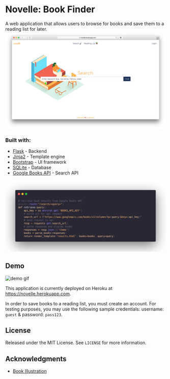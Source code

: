 # Novelle: Book Finder
A web application that allows users to browse for books and save them to a reading list for later. 
![landing page](static/landing.png)
### Built with:
* [Flask](https://palletsprojects.com/p/flask/) - Backend
* [Jinja2](https://jinja.palletsprojects.com/en/3.0.x/) - Template engine
* [Bootstrap](https://getbootstrap.com) - UI framework
* [SQLite](https://www.sqlite.org/index.html) - Database
* [Google Books API](https://developers.google.com/books) - Search API

![code snippet](static/code.png)

## Demo
![demo gif](static/demo.gif)

This application is currently deployed on Heroku at https://novelle.herokuapp.com.

In order to save books to a reading list, you must create an account. For testing purposes, you may use the following sample credentials: username: `guest` & password: `pass123`.

## License
Released under the MIT License. See `LICENSE` for more information.

## Acknowledgments
* [Book Illustration](https://www.manypixels.co/gallery)
